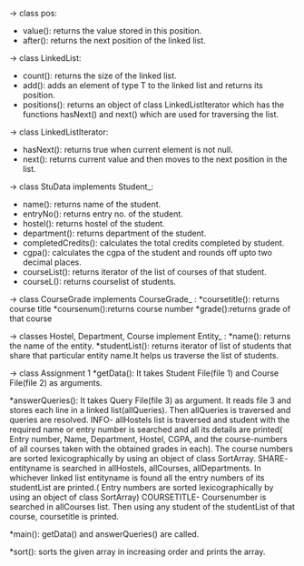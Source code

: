 

-> class pos:
 * value(): returns the value stored in this position.
 * after(): returns the next position of the linked list.
 
-> class LinkedList:
 * count(): returns the size of the linked list.
 * add(): adds an element of type T to the linked list and returns its position.
 * positions(): returns an object of class LinkedListIterator which has the functions hasNext() and next() which are used for traversing the list.
 
-> class LinkedListIterator:
 * hasNext(): returns true when current element is not null.
 * next(): returns current value and then moves to the next position in the list.

-> class StuData implements Student_:
 * name(): returns name of the student.
 * entryNo(): returns entry no. of the student.
 * hostel(): returns hostel of the student.
 * department(): returns department of the student.
 * completedCredits(): calculates the total credits completed by student.
 * cgpa(): calculates the cgpa of the student and rounds off upto two decimal places.
 * courseList(): returns iterator of the list of courses of that student.
 * courseL(): returns courselist of students.

-> class CourseGrade  implements CourseGrade_ :
 *coursetitle(): returns course title
 *coursenum():returns course number
 *grade():returns grade of that course
 
-> classes Hostel, Department, Course implement Entity_ : 
 *name(): returns the name of the entity.
 *studentList(): returns iterator of list of students that share that particular entity name.It helps us traverse the list of students.

-> class Assignment 1
 *getData(): It takes Student File(file 1) and Course File(file 2) as arguments.

 *answerQueries(): It takes Query File(file 3) as argument.
  It reads file 3 and stores each line in a linked list(allQueries). Then allQueries is traversed and queries are resolved.
  INFO-
  allHostels list is traversed and student with the required name or entry number is searched and all its details are printed( Entry number, Name, Department, Hostel, CGPA, and the course-numbers of all courses taken with the obtained grades in each). 
  The course numbers are sorted lexicographically by using an object of class SortArray.
  SHARE-
  entityname is searched in allHostels, allCourses, allDepartments. In whichever linked list entityname is found all the entry numbers of its studentList are printed.( Entry numbers are sorted lexicographically by using an object of class SortArray)
  COURSETITLE-
  Coursenumber is searched in allCourses list. Then using any student of the studentList of that course, coursetitle is printed.
 
 *main(): getData() and answerQueries() are called. 

 *sort(): sorts the given array in increasing order and prints the array.

